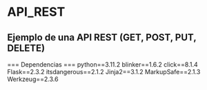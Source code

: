 # API_REST
## Ejemplo de una API REST (GET, POST, PUT, DELETE)

=== Dependencias ===
python==3.11.2
blinker==1.6.2
click==8.1.4
Flask==2.3.2
itsdangerous==2.1.2
Jinja2==3.1.2
MarkupSafe==2.1.3
Werkzeug==2.3.6
